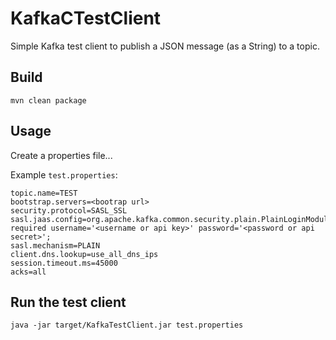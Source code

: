 # KafkaCTestClient

Simple Kafka test client to publish a JSON message (as a String) to a topic.

## Build

```
mvn clean package
```

## Usage

Create a properties file...

Example `test.properties`:

```
topic.name=TEST
bootstrap.servers=<bootrap url>
security.protocol=SASL_SSL
sasl.jaas.config=org.apache.kafka.common.security.plain.PlainLoginModule required username='<username or api key>' password='<password or api secret>';
sasl.mechanism=PLAIN
client.dns.lookup=use_all_dns_ips
session.timeout.ms=45000
acks=all
```

## Run the test client

```
java -jar target/KafkaTestClient.jar test.properties
```
